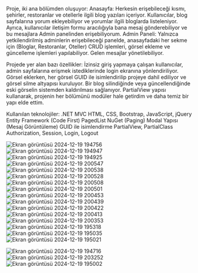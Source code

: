 Proje, iki ana bölümden oluşuyor:
Anasayfa: Herkesin erişebileceği kısmı, şehirler, restoranlar ve otellerle ilgili blog yazıları içeriyor. Kullanıcılar, blog sayfalarına yorum ekleyebiliyor ve yorumlar ilgili bloglarda listeleniyor. Ayrıca, kullanıcılar iletişim formu aracılığıyla bana mesaj gönderebiliyor ve bu mesajlara Admin panelinden erişebiliyorum.
Admin Paneli: Yalnızca yetkilendirilmiş adminlerin erişebileceği panelde, anasayfadaki her sekme için (Bloglar, Restoranlar, Oteller) CRUD işlemleri, görsel ekleme ve güncelleme işlemleri yapılabiliyor. Gelen mesajlar yönetilebiliyor.

Projede yer alan bazı özellikler:
İzinsiz giriş yapmaya çalışan kullanıcılar, admin sayfalarına erişmek istediklerinde login ekranına yönlendiriliyor.
Görsel eklerken, her görsel GUID ile isimlendirilip projeye dahil ediliyor ve görsel silme altyapısı kuruluyor. Bir blog silindiğinde veya güncellendiğinde eski görselin sistemden kaldırılması sağlanıyor.
PartialView yapısı kullanarak, projenin her bölümünü modüler hale getirdim ve daha temiz bir yapı elde ettim.

Kullanılan teknolojiler:
.NET MVC
HTML, CSS, Bootstrap, JavaScript, jQuery
Entity Framework (Code First)
PagedList NuGet (Paging)
Modal Yapısı (Mesaj Görüntüleme)
GUID ile isimlendirme
PartialView, PartialClass
Authorization, Session, Login, Logout

![Ekran görüntüsü 2024-12-19 194756](https://github.com/user-attachments/assets/3144aeca-df7e-49de-8300-1f148c79102e)
![Ekran görüntüsü 2024-12-19 194947](https://github.com/user-attachments/assets/116686ba-a743-4f66-9f31-678888331b8f)
![Ekran görüntüsü 2024-12-19 194925](https://github.com/user-attachments/assets/9617d48e-69b8-4cf0-980d-b6ff874fb7f5)
![Ekran görüntüsü 2024-12-19 200547](https://github.com/user-attachments/assets/3b03f7a8-02a5-4410-ba38-934d872b15bd)
![Ekran görüntüsü 2024-12-19 200538](https://github.com/user-attachments/assets/d0e130dc-2224-4b56-82bc-2c21b0af90eb)
![Ekran görüntüsü 2024-12-19 200528](https://github.com/user-attachments/assets/cac7721e-d656-4e17-b262-56ae2c4519ec)
![Ekran görüntüsü 2024-12-19 200508](https://github.com/user-attachments/assets/209fa687-8ea7-46e7-b9f5-8a017f96c2db)
![Ekran görüntüsü 2024-12-19 200501](https://github.com/user-attachments/assets/b61c74ef-1a99-47f6-bf16-5de537d664f3)
![Ekran görüntüsü 2024-12-19 200453](https://github.com/user-attachments/assets/34b9bc78-387e-4062-aeaa-7d74a6065f09)
![Ekran görüntüsü 2024-12-19 200439](https://github.com/user-attachments/assets/3e2f4923-36cd-4fc3-8052-98a3fbc03a81)
![Ekran görüntüsü 2024-12-19 200422](https://github.com/user-attachments/assets/b5626422-ec4e-46c7-aa73-de57b8a7498a)
![Ekran görüntüsü 2024-12-19 200413](https://github.com/user-attachments/assets/3be42330-3a3f-4178-8c9a-ccdf774fbc58)
![Ekran görüntüsü 2024-12-19 200353](https://github.com/user-attachments/assets/c485602d-1512-4f5c-8127-b7c041c8c76a)
![Ekran görüntüsü 2024-12-19 195318](https://github.com/user-attachments/assets/dd20dc97-34a2-4e48-a9e1-1524d1d01bda)
![Ekran görüntüsü 2024-12-19 195035](https://github.com/user-attachments/assets/5992752c-3ea2-4167-a49e-3c139fa772f4)
![Ekran görüntüsü 2024-12-19 195021](https://github.com/user-attachments/assets/1b1b0dbb-dfdc-446f-b04f-dd0f79f4b7c3)

![Ekran görüntüsü 2024-12-19 194716](https://github.com/user-attachments/assets/69079b4d-4cb3-4f36-a929-056c705003fd)
![Ekran görüntüsü 2024-12-19 203252](https://github.com/user-attachments/assets/25a43325-ff3f-48da-add7-302c3de85624)
![Ekran görüntüsü 2024-12-19 195002](https://github.com/user-attachments/assets/43c0bf08-c1f0-482d-bcfe-127d5ef10aa9)
